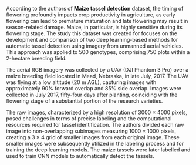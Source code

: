 According to the authors of **Maize tassel detection** dataset, the timing of flowering profoundly impacts crop productivity in agriculture, as early flowering can lead to premature maturation and late flowering may result in season-related damage. Maize, in particular, is highly sensitive during its flowering stage. The study this dataset was created for focuses on the development and comparison of two deep learning-based methods for automatic tassel detection using imagery from unmanned aerial vehicles. This approach was applied to 500 genotypes, comprising 750 plots within a 2-hectare breeding field.

The aerial RGB imagery was collected by a UAV (DJI Phantom 3 Pro) over a maize breeding field located in Mead, Nebraska, in late July, 2017. The UAV was flying at a low altitude (20 m AGL), capturing images with approximately 90% forward overlap and 85% side overlap. Images were collected in July 2017, fifty-four days after planting, coinciding with the flowering stage of a substantial portion of the research varieties.

The raw images, characterized by a high resolution of 3000 × 4000 pixels, posed challenges in terms of precise labeling and the computational resources required for tassel identification. The authors divided each raw image into non-overlapping subimages measuring 1000 × 1000 pixels, creating a 3 × 4 grid of smaller images from each original image. These smaller images were subsequently utilized in the labeling process and for training the deep learning models. The maize tassels were later labelled and used to train CNN models to automatically detect the tassels.



